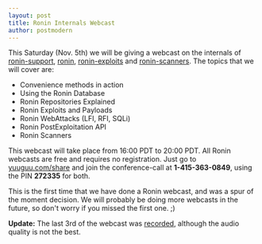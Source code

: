 ```yaml
---
layout: post
title: Ronin Internals Webcast
author: postmodern
---
```


This Saturday (Nov. 5th) we will be giving a webcast on the internals of
[ronin-support][1], [ronin][2], [ronin-exploits][3] and [ronin-scanners][4].
The topics that we will cover are:

* Convenience methods in action
* Using the Ronin Database
* Ronin Repositories Explained
* Ronin Exploits and Payloads
* Ronin WebAttacks (LFI, RFI, SQLi)
* Ronin PostExploitation API
* Ronin Scanners

This webcast will take place from 16:00 PDT to 20:00 PDT. All Ronin webcasts are
free and requires no registration. Just go to
[yuuguu.com/share](http://yuuguu.com/share) and join the conference-call 
at **1-415-363-0849**, using the PIN **272335** for both.

This is the first time that we have done a Ronin webcast, and was a spur of the
moment decision. We will probably be doing more webcasts in the future, so don't
worry if you missed the first one. ;)

**Update:** The last 3rd of the webcast was [recorded][5], although the audio
quality is not the best.

[1]: https://github.com/ronin-ruby/ronin-support#readme
[2]: https://github.com/ronin-ruby/ronin#readme
[3]: https://github.com/ronin-ruby/ronin-exploits#readme
[4]: https://github.com/ronin-ruby/ronin-scanners#readme
[5]: http://vimeo.com/31666052
